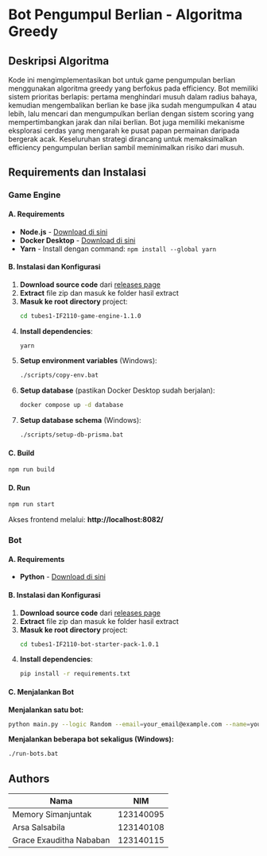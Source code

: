 # Bot Pengumpul Berlian - Algoritma Greedy

## Deskripsi Algoritma

Kode ini mengimplementasikan bot untuk game pengumpulan berlian menggunakan algoritma greedy yang berfokus pada efficiency. Bot memiliki sistem prioritas berlapis: pertama menghindari musuh dalam radius bahaya, kemudian mengembalikan berlian ke base jika sudah mengumpulkan 4 atau lebih, lalu mencari dan mengumpulkan berlian dengan sistem scoring yang mempertimbangkan jarak dan nilai berlian. Bot juga memiliki mekanisme eksplorasi cerdas yang mengarah ke pusat papan permainan daripada bergerak acak. Keseluruhan strategi dirancang untuk memaksimalkan efficiency pengumpulan berlian sambil meminimalkan risiko dari musuh.

## Requirements dan Instalasi

### Game Engine

#### A. Requirements
- **Node.js** - [Download di sini](https://nodejs.org/)
- **Docker Desktop** - [Download di sini](https://www.docker.com/products/docker-desktop/)
- **Yarn** - Install dengan command: `npm install --global yarn`

#### B. Instalasi dan Konfigurasi
1. **Download source code** dari [releases page](https://github.com/haziqam/tubes1-IF2211-game-engine/releases/tag/v1.1.0)
2. **Extract** file zip dan masuk ke folder hasil extract
3. **Masuk ke root directory** project:
   ```bash
   cd tubes1-IF2110-game-engine-1.1.0
   ```
4. **Install dependencies**:
   ```bash
   yarn
   ```
5. **Setup environment variables** (Windows):
   ```bash
   ./scripts/copy-env.bat
   ```
6. **Setup database** (pastikan Docker Desktop sudah berjalan):
   ```bash
   docker compose up -d database
   ```
7. **Setup database schema** (Windows):
   ```bash
   ./scripts/setup-db-prisma.bat
   ```

#### C. Build
```bash
npm run build
```

#### D. Run
```bash
npm run start
```

Akses frontend melalui: **http://localhost:8082/**

### Bot

#### A. Requirements
- **Python** - [Download di sini](https://www.python.org/downloads/)

#### B. Instalasi dan Konfigurasi
1. **Download source code** dari [releases page](https://github.com/haziqam/tubes1-IF2211-bot-starter-pack/releases/tag/v1.0.1)
2. **Extract** file zip dan masuk ke folder hasil extract
3. **Masuk ke root directory** project:
   ```bash
   cd tubes1-IF2110-bot-starter-pack-1.0.1
   ```
4. **Install dependencies**:
   ```bash
   pip install -r requirements.txt
   ```

#### C. Menjalankan Bot

**Menjalankan satu bot:**
```bash
python main.py --logic Random --email=your_email@example.com --name=your_name --password=your_password --team et
```

**Menjalankan beberapa bot sekaligus (Windows):**
```bash
./run-bots.bat
```

## Authors

| Nama                        | NIM       |
|-----------------------------|-----------|
| Memory Simanjuntak          | 123140095 |
| Arsa Salsabila             | 123140108 |
| Grace Exauditha Nababan     | 123140115 |
